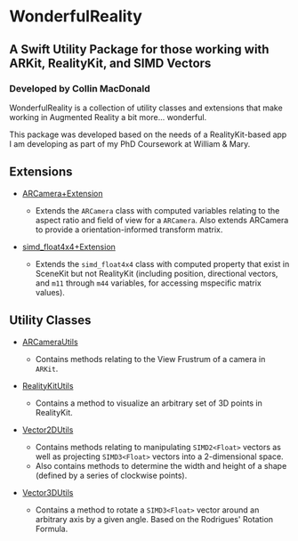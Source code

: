 # WonderfulReality
## A Swift Utility Package for those working with ARKit, RealityKit, and SIMD Vectors
### Developed by Collin MacDonald

WonderfulReality is a collection of utility classes and extensions that make working in Augmented Reality a bit more... wonderful.

This package was developed based on the needs of a RealityKit-based app I am developing as part of my PhD Coursework at William & Mary.

## Extensions

* [ARCamera+Extension](Sources/WonderfulReality/Extensions/ARCamera+Extension.swift)
  * Extends the `ARCamera` class with computed variables relating to the aspect ratio and field of view for a `ARCamera`. Also extends ARCamera to provide a orientation-informed transform matrix.
 
* [simd_float4x4+Extension](Sources/WonderfulReality/Extensions/simd_float4x4+Extension.swift)
  * Extends the `simd_float4x4` class with computed property that exist in SceneKit but not RealityKit (including position, directional vectors, and `m11` through `m44` variables, for accessing mspecific matrix values).

## Utility Classes

* [ARCameraUtils](Sources/WonderfulReality/Utilities/ARCameraUtils.swift)
  * Contains methods relating to the View Frustrum of a camera in `ARKit`.
 
* [RealityKitUtils](Sources/WonderfulReality/Utilities/RealityKitUtils.swift)
  * Contains a method to visualize an arbitrary set of 3D points in RealityKit.
 
* [Vector2DUtils](Sources/WonderfulReality/Utilities/Vector2DUtils.swift)
  * Contains methods relating to manipulating `SIMD2<Float>` vectors as well as projecting `SIMD3<Float>` vectors into a 2-dimensional space.
  * Also contains methods to determine the width and height of a shape (defined by a series of clockwise points).
 
* [Vector3DUtils](Sources/WonderfulReality/Utilities/Vector3DUtils.swift)
  * Contains a method to rotate a `SIMD3<Float>` vector around an arbitrary axis by a given angle. Based on the Rodrigues' Rotation Formula.
